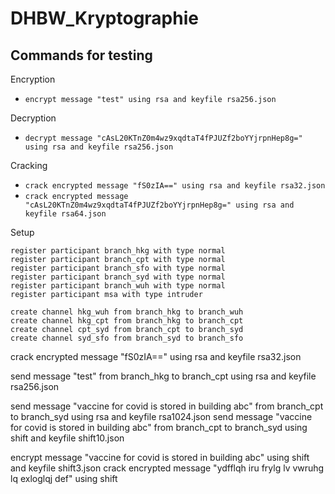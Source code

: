 # DHBW_Kryptographie

## Commands for testing

Encryption

- `encrypt message "test" using rsa and keyfile rsa256.json`

Decryption

- `decrypt message "cAsL20KTnZ0m4wz9xqdtaT4fPJUZf2boYYjrpnHep8g=" using rsa and keyfile rsa256.json`

Cracking

- `crack encrypted message "fS0zIA==" using rsa and keyfile rsa32.json`
- `crack encrypted message "cAsL20KTnZ0m4wz9xqdtaT4fPJUZf2boYYjrpnHep8g=" using rsa and keyfile rsa64.json`


Setup

 ```
register participant branch_hkg with type normal
register participant branch_cpt with type normal
register participant branch_sfo with type normal
register participant branch_syd with type normal
register participant branch_wuh with type normal
register participant msa with type intruder

create channel hkg_wuh from branch_hkg to branch_wuh
create channel hkg_cpt from branch_hkg to branch_cpt
create channel cpt_syd from branch_cpt to branch_syd
create channel syd_sfo from branch_syd to branch_sfo
```

crack encrypted message "fS0zIA==" using rsa and keyfile rsa32.json

send message "test" from branch_hkg to branch_cpt using rsa and keyfile rsa256.json

send message "vaccine for covid is stored in building abc" from branch_cpt to branch_syd using rsa and keyfile
rsa1024.json send message "vaccine for covid is stored in building abc" from branch_cpt to branch_syd using shift and
keyfile shift10.json

encrypt message "vaccine for covid is stored in building abc" using shift and keyfile shift3.json crack encrypted
message "ydfflqh iru frylg lv vwruhg lq exloglqj def" using shift